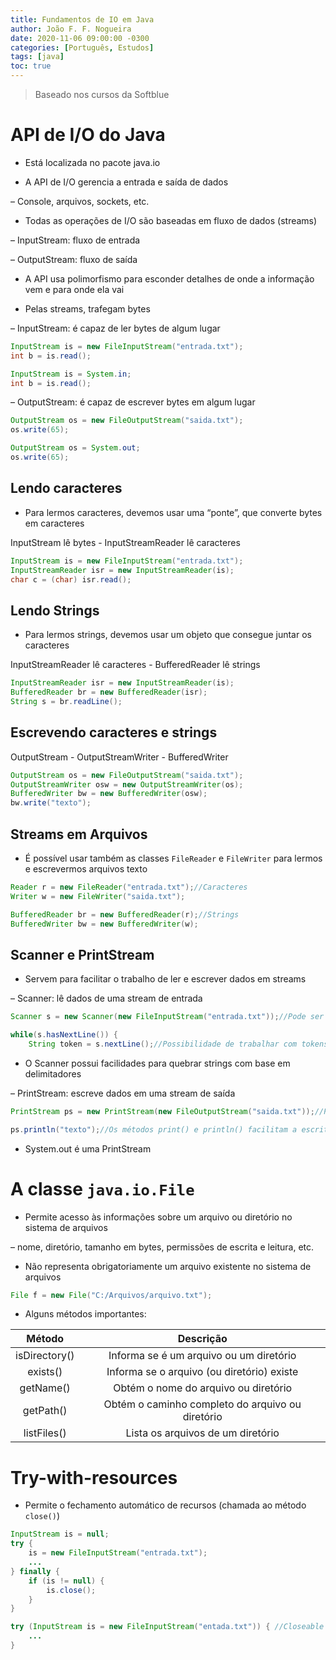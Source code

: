 ```yaml
---
title: Fundamentos de IO em Java
author: João F. F. Nogueira
date: 2020-11-06 09:00:00 -0300
categories: [Português, Estudos]
tags: [java]
toc: true
---
```


> Baseado nos cursos da Softblue

# API de I/O do Java

* Está localizada no pacote java.io

* A API de I/O gerencia a entrada e saída de dados

– Console, arquivos, sockets, etc.

* Todas as operações de I/O são baseadas em fluxo de dados (streams)

– InputStream: fluxo de entrada

– OutputStream: fluxo de saída

* A API usa polimorfismo para esconder detalhes de onde a informação vem e para onde ela vai

* Pelas streams, trafegam bytes

– InputStream: é capaz de ler bytes de algum lugar

```java
InputStream is = new FileInputStream("entrada.txt");
int b = is.read();

InputStream is = System.in;
int b = is.read();
```

– OutputStream: é capaz de escrever bytes em algum lugar

```java
OutputStream os = new FileOutputStream("saida.txt");
os.write(65);

OutputStream os = System.out;
os.write(65);
```

## Lendo caracteres

* Para lermos caracteres, devemos usar uma “ponte”, que converte bytes em caracteres

InputStream lê bytes - InputStreamReader lê caracteres

```java
InputStream is = new FileInputStream("entrada.txt");
InputStreamReader isr = new InputStreamReader(is);
char c = (char) isr.read();
```

## Lendo Strings

* Para lermos strings, devemos usar um objeto que consegue juntar os caracteres

InputStreamReader lê caracteres - BufferedReader lê strings

```java
InputStreamReader isr = new InputStreamReader(is);
BufferedReader br = new BufferedReader(isr);
String s = br.readLine();
```

## Escrevendo caracteres e strings

OutputStream - OutputStreamWriter - BufferedWriter

```java
OutputStream os = new FileOutputStream("saida.txt");
OutputStreamWriter osw = new OutputStreamWriter(os);
BufferedWriter bw = new BufferedWriter(osw);
bw.write("texto");
```

## Streams em Arquivos

* É possível usar também as classes `FileReader` e `FileWriter` para lermos e escrevermos arquivos texto

```java
Reader r = new FileReader("entrada.txt");//Caracteres
Writer w = new FileWriter("saida.txt");

BufferedReader br = new BufferedReader(r);//Strings
BufferedWriter bw = new BufferedWriter(w);
```

## Scanner e PrintStream

* Servem para facilitar o trabalho de ler e escrever dados em streams

– Scanner: lê dados de uma stream de entrada

```java
Scanner s = new Scanner(new FileInputStream("entrada.txt"));//Pode ser utilizado qualquer InputStream ou Reader

while(s.hasNextLine()) {
	String token = s.nextLine();//Possibilidade de trabalhar com tokens
```

* O Scanner possui facilidades para quebrar strings com base em delimitadores

– PrintStream: escreve dados em uma stream de saída

```java
PrintStream ps = new PrintStream(new FileOutputStream("saida.txt"));//Pode ser utilizada qualquer OutputStream

ps.println("texto");//Os métodos print() e println() facilitam a escrita de dados
```

* System.out é uma PrintStream

# A classe `java.io.File`

* Permite acesso às informações sobre um arquivo ou diretório no sistema de arquivos

– nome, diretório, tamanho em bytes, permissões de escrita e leitura, etc.

* Não representa obrigatoriamente um arquivo existente no sistema de arquivos

```java
File f = new File("C:/Arquivos/arquivo.txt");
```

* Alguns métodos importantes:

| **Método**     | **Descrição**                                    |
|:--------------:|:------------------------------------------------:|
| isDirectory()  | Informa se é um arquivo ou um diretório          |
| exists()       | Informa se o arquivo (ou diretório) existe       |
| getName()      | Obtém o nome do arquivo ou diretório             |
| getPath()      | Obtém o caminho completo do arquivo ou diretório |
| listFiles()    | Lista os arquivos de um diretório                |

# Try-with-resources

* Permite o fechamento automático de recursos (chamada ao método `close()`)

```java
InputStream is = null;
try {
	is = new FileInputStream("entrada.txt");
	...
} finally {
	if (is != null) {
		is.close();
	}
}

try (InputStream is = new FileInputStream("entada.txt")) { //Closeable ou AutoCloseable
	...
}
```
